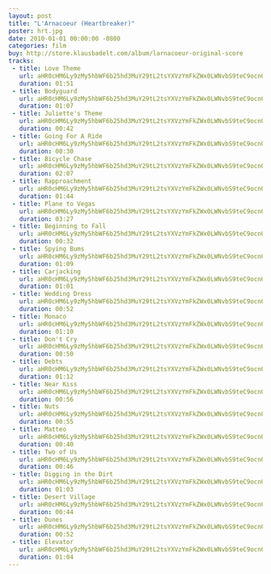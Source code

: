 ```yaml
---
layout: post
title: "L'Arnacoeur (Heartbreaker)"
poster: hrt.jpg
date: 2010-01-01 00:00:00 -0800
categories: film
buy: http://store.klausbadelt.com/album/larnacoeur-original-score
tracks:
 - title: Love Theme
   url: aHR0cHM6Ly9zMy5hbWF6b25hd3MuY29tL2tsYXVzYmFkZWx0LWNvbS9teC9ocnQvMDEgTG92ZSBUaGVtZS5tcDM=
   duration: 01:51
 - title: Bodyguard
   url: aHR0cHM6Ly9zMy5hbWF6b25hd3MuY29tL2tsYXVzYmFkZWx0LWNvbS9teC9ocnQvMDIgQm9keWd1YXJkLm1wMw==
   duration: 01:07
 - title: Juliette's Theme
   url: aHR0cHM6Ly9zMy5hbWF6b25hd3MuY29tL2tsYXVzYmFkZWx0LWNvbS9teC9ocnQvMDMgSnVsaWV0dGUncyBUaGVtZS5tcDM=
   duration: 00:42
 - title: Going For A Ride
   url: aHR0cHM6Ly9zMy5hbWF6b25hd3MuY29tL2tsYXVzYmFkZWx0LWNvbS9teC9ocnQvMDQgR29pbmcgRm9yIEEgUmlkZS5tcDM=
   duration: 00:30
 - title: Bicycle Chase
   url: aHR0cHM6Ly9zMy5hbWF6b25hd3MuY29tL2tsYXVzYmFkZWx0LWNvbS9teC9ocnQvMDUgQmljeWNsZSBDaGFzZS5tcDM=
   duration: 02:07
 - title: Rapproachment
   url: aHR0cHM6Ly9zMy5hbWF6b25hd3MuY29tL2tsYXVzYmFkZWx0LWNvbS9teC9ocnQvMDYgUmFwcHJvYWNobWVudC5tcDM=
   duration: 01:44
 - title: Plane to Vegas
   url: aHR0cHM6Ly9zMy5hbWF6b25hd3MuY29tL2tsYXVzYmFkZWx0LWNvbS9teC9ocnQvMDcgUGxhbmUgdG8gVmVnYXMubXAz
   duration: 03:27
 - title: Beginning to Fall
   url: aHR0cHM6Ly9zMy5hbWF6b25hd3MuY29tL2tsYXVzYmFkZWx0LWNvbS9teC9ocnQvMDggQmVnaW5uaW5nIHRvIEZhbGwubXAz
   duration: 00:32
 - title: Spying Bums
   url: aHR0cHM6Ly9zMy5hbWF6b25hd3MuY29tL2tsYXVzYmFkZWx0LWNvbS9teC9ocnQvMDkgU3B5aW5nIEJ1bXMubXAz
   duration: 01:09
 - title: Carjacking
   url: aHR0cHM6Ly9zMy5hbWF6b25hd3MuY29tL2tsYXVzYmFkZWx0LWNvbS9teC9ocnQvMTAgQ2FyamFja2luZy5tcDM=
   duration: 01:01
 - title: Wedding Dress
   url: aHR0cHM6Ly9zMy5hbWF6b25hd3MuY29tL2tsYXVzYmFkZWx0LWNvbS9teC9ocnQvMTEgV2VkZGluZyBEcmVzcy5tcDM=
   duration: 00:52
 - title: Monaco
   url: aHR0cHM6Ly9zMy5hbWF6b25hd3MuY29tL2tsYXVzYmFkZWx0LWNvbS9teC9ocnQvMTIgTW9uYWNvLm1wMw==
   duration: 01:10
 - title: Don't Cry
   url: aHR0cHM6Ly9zMy5hbWF6b25hd3MuY29tL2tsYXVzYmFkZWx0LWNvbS9teC9ocnQvMTMgRG9uJ3QgQ3J5Lm1wMw==
   duration: 00:50
 - title: Debts
   url: aHR0cHM6Ly9zMy5hbWF6b25hd3MuY29tL2tsYXVzYmFkZWx0LWNvbS9teC9ocnQvMTQgRGVidHMubXAz
   duration: 01:12
 - title: Near Kiss
   url: aHR0cHM6Ly9zMy5hbWF6b25hd3MuY29tL2tsYXVzYmFkZWx0LWNvbS9teC9ocnQvMTUgTmVhciBLaXNzLm1wMw==
   duration: 00:56
 - title: Nuts
   url: aHR0cHM6Ly9zMy5hbWF6b25hd3MuY29tL2tsYXVzYmFkZWx0LWNvbS9teC9ocnQvMTYgTnV0cy5tcDM=
   duration: 00:55
 - title: Matteo
   url: aHR0cHM6Ly9zMy5hbWF6b25hd3MuY29tL2tsYXVzYmFkZWx0LWNvbS9teC9ocnQvMTcgTWF0dGVvLm1wMw==
   duration: 00:40
 - title: Two of Us
   url: aHR0cHM6Ly9zMy5hbWF6b25hd3MuY29tL2tsYXVzYmFkZWx0LWNvbS9teC9ocnQvMTggVHdvIG9mIFVzLm1wMw==
   duration: 00:46
 - title: Digging in the Dirt
   url: aHR0cHM6Ly9zMy5hbWF6b25hd3MuY29tL2tsYXVzYmFkZWx0LWNvbS9teC9ocnQvMTkgRGlnZ2luZyBpbiB0aGUgRGlydC5tcDM=
   duration: 01:03
 - title: Desert Village
   url: aHR0cHM6Ly9zMy5hbWF6b25hd3MuY29tL2tsYXVzYmFkZWx0LWNvbS9teC9ocnQvMjAgRGVzZXJ0IFZpbGxhZ2UubXAz
   duration: 00:44
 - title: Dunes
   url: aHR0cHM6Ly9zMy5hbWF6b25hd3MuY29tL2tsYXVzYmFkZWx0LWNvbS9teC9ocnQvMjEgRHVuZXMubXAz
   duration: 00:52
 - title: Elevator
   url: aHR0cHM6Ly9zMy5hbWF6b25hd3MuY29tL2tsYXVzYmFkZWx0LWNvbS9teC9ocnQvMjIgRWxldmF0b3IubXAz
   duration: 01:04
---
```

